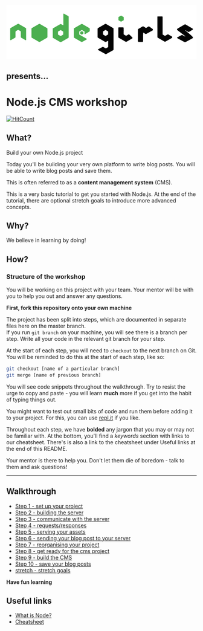 <img src="readme-images/logo.png" alt="node-girls-logo" styles="text-align:center;" />

<h2 styles="text-align:center;">presents...</h2>

# Node.js CMS workshop

[![HitCount](https://hitt.herokuapp.com/node-girls/workshop-cms.svg)](https://github.com/node-girls/workshop-cms)

## What?

Build your own Node.js project

Today you'll be building your very own platform to write blog posts. You will be able to write blog posts and save them.

This is often referred to as a **content management system** (CMS).

This is a very basic tutorial to get you started with Node.js.  At the end of the tutorial, there are optional stretch goals to introduce more advanced concepts.


## Why?

We believe in learning by doing!

## How?

### Structure of the workshop

You will be working on this project with your team.  Your mentor will be with you to help you out and answer any questions.

**First, fork this repository onto your own machine**

The project has been split into steps, which are documented in separate files here on the master branch.  
If you run `git branch` on your machine, you will see there is a branch per step.  Write all your code in the relevant git branch for your step.


At the start of each step, you will need to `checkout` to the next branch on Git.  
You will be reminded to do this at the start of each step, like so:

```bash
git checkout [name of a particular branch]
git merge [name of previous branch]
```

You will see code snippets throughout the walkthrough.  Try to resist the urge to copy and paste - you will learn **much** more if you get into the habit of typing things out.

You might want to test out small bits of code and run them before adding it to your project.  For this, you can use [repl.it](https://repl.it/) if you like.

Throughout each step, we have **bolded** any jargon that you may or may not be familiar with.  At the bottom, you'll find a *keywords* section with links to our cheatsheet.  There's is also a link to the cheatsheet under Useful links at the end of this README.

Your mentor is there to help you.  Don't let them die of boredom - talk to them and ask questions!

---
## Walkthrough
* [Step 1 - set up your project](step1.md)
* [Step 2 - building the server](step2.md)
* [Step 3 - communicate with the server](step3.md)
* [Step 4 - requests/responses](step4.md)
* [Step 5 - serving your assets](step5.md)
* [Step 6 - sending your blog post to your server](step6.md)
* [Step 7 - reorganising your project](step7.md)
* [Step 8 - get ready for the cms project](step8.md)
* [Step 9 - build the CMS](step9.md)
* [Step 10 - save your blog posts](step10.md)
* [stretch - stretch goals](stretch.md)

**Have fun learning**


## Useful links
* [What is Node?](https://github.com/node-girls/what-is-node)
* [Cheatsheet](https://github.com/node-girls/cheatsheets)
